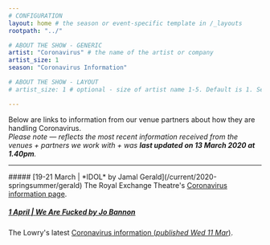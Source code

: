 ```yaml
---
# CONFIGURATION
layout: home # the season or event-specific template in /_layouts
rootpath: "../"

# ABOUT THE SHOW - GENERIC
artist: "Coronavirus" # the name of the artist or company
artist_size: 1
season: "Coronavirus Information"

# ABOUT THE SHOW - LAYOUT
# artist_size: 1 # optional - size of artist name 1-5. Default is 1. Set longer names to lower values

---
```

Below are links to information from our venue partners about how they are handling Coronavirus.<br>*Please note — reflects the most recent information received from the venues + partners we work with + was **last updated on 13 March 2020 at 1.40pm**.*         
<hr>          
##### [19-21 March | *IDOL* by Jamal Gerald](/current/2020-springsummer/gerald)        
The Royal Exchange Theatre's <a href="http://www.royalexchange.co.uk/coronavirus" target="_blank">Coronavirus information page</a>.          
        
##### [1 April | *We Are Fucked* by Jo Bannon](/current/2020-springsummer/bannon)       
The Lowry's latest <a href="http://s3-eu-west-2.amazonaws.com/the-lowry-site/uploads/2020/03/11222456/The-Lowry-Coronavirus-Action-Plan-11.03.pdf" target="_blank">Coronavirus information (*published Wed 11 Mar*)</a>.
